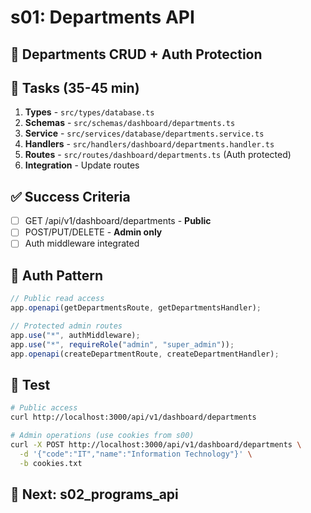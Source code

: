 # s01: Departments API

## 🎯 Departments CRUD + Auth Protection

## 🔧 Tasks (35-45 min)

1. **Types** - `src/types/database.ts`
2. **Schemas** - `src/schemas/dashboard/departments.ts`
3. **Service** - `src/services/database/departments.service.ts`
4. **Handlers** - `src/handlers/dashboard/departments.handler.ts`
5. **Routes** - `src/routes/dashboard/departments.ts` (Auth protected)
6. **Integration** - Update routes

## ✅ Success Criteria
- [ ] GET /api/v1/dashboard/departments - **Public**
- [ ] POST/PUT/DELETE - **Admin only**
- [ ] Auth middleware integrated

## 🔐 Auth Pattern
```typescript
// Public read access
app.openapi(getDepartmentsRoute, getDepartmentsHandler);

// Protected admin routes
app.use("*", authMiddleware);
app.use("*", requireRole("admin", "super_admin"));
app.openapi(createDepartmentRoute, createDepartmentHandler);
```

## 🧪 Test
```bash
# Public access
curl http://localhost:3000/api/v1/dashboard/departments

# Admin operations (use cookies from s00)
curl -X POST http://localhost:3000/api/v1/dashboard/departments \
  -d '{"code":"IT","name":"Information Technology"}' \
  -b cookies.txt
```

## 🚀 Next: s02_programs_api
